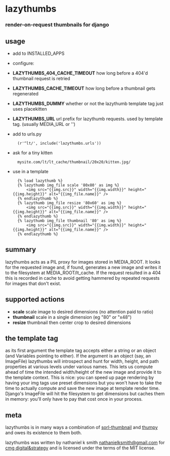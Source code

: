 # lazythumbs

### render-on-request thumbnails for django

## usage

* add to INSTALLED\_APPS
* configure:
 * **LAZYTHUMBS\_404\_CACHE\_TIMEOUT** how long before a 404'd thumbnail request is retried
 * **LAZYTHUMBS\_CACHE\_TIMEOUT** how long before a thumbnail gets regenerated
 * **LAZYTHUMBS\_DUMMY** whether or not the lazythumb template tag just uses placekitten
 * **LAZYTHUMBS\_URL** url prefix for lazythumb requests. used by template tag. (usually MEDIA\_URL or '')

* add to urls.py

        (r'^lt/', include('lazythumbs.urls'))

* ask for a tiny kitten

        mysite.com/lt/lt_cache/thumbnail/20x20/kitten.jpg/

* use in a template

        {% load lazythumb %}
        {% lazythumb img_file scale '80x80' as img %}
            <img src="{{img.src}}" width="{{img.width}}" height="{{img.height}}" alt="{{img_file.name}}" />
        {% endlazythumb %}
        {% lazythumb img_file resize '80x60' as img %}
            <img src="{{img.src}}" width="{{img.width}}" height="{{img.height}}" alt="{{img_file.name}}" />
        {% endlazythumb %}
        {% lazythumb img_file thumbnail '80' as img %}
            <img src="{{img.src}}" width="{{img.width}}" height="{{img.height}}" alt="{{img_file.name}}" />
        {% endlazythumb %}

## summary

lazythumbs acts as a PIL proxy for images stored in
MEDIA\_ROOT. It looks for the requested image and, if found,
generates a new image and writes it to the filesystem at MEDIA\_ROOT/lt\_cache.
If the request resulted in a 404 this is recorded in cache to avoid getting
hammered by repeated requests for images that don't exist.


## supported actions

* **scale** scale image to desired dimensions (no attention paid to ratio)
* **thumbnail** scale in a single dimension (eg "80" or "x48")
* **resize** thumbnail then center crop to desired dimensions

## the template tag

as its first argument the template tag accepts either a string or an object
(and Variables pointing to either). If the argument is an object (say, an
ImageFile) lazythumbs will introspect and hunt for width, height, and path
properties at various levels under various names. This lets us compute ahead of
time the intended width/height of the new image and provide it to the template
context. This is nice: you can speed up page rendering by having your img tags
use preset dimensions but you won't have to take the time to actually compute
and save the new image at template render time. Django's ImageFile will hit the
filesystem to get dimensions but caches them in memory: you'll only have to pay
that cost once in your process.

## meta

lazythumbs is in many ways a combination of [sorl-thumbnail](https://github.com/sorl/sorl-thumbnail)
and [thumpy](http://bits.btubbs.com/thumpy) and owes its existence to them both.

lazythumbs was written by nathaniel k smith <nathanielksmith@gmail.com> for
[cmg digital&strategy](http://cmgdigital.com/) and is licensed under the terms of the
MIT license.
